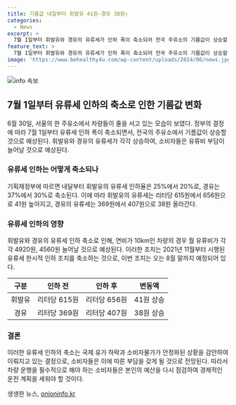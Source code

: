 ```yaml
---
title: 기름값 내일부터 휘발유 41원·경유 38원↑
categories:
  - News
excerpt: >
  7월 1일부터 휘발유와 경유의 유류세가 인하 폭이 축소되어 전국 주유소의 기름값이 상승할 전망이다. 휘발유와 경유의 유류세는 각각 리터당 41원과 38원씩 오를 예정이며, 이에 따라 연간 유류비는 상당한 금액이 늘어날 것으로 예상된다. 기획재정부는 2021년 11월부터 시행한 유류세 인하 조치의 일몰 기한을 연장해왔으나, 국제 유가 하락과 물가 안정화를 고려해 이번에는 인하 폭을 축소하기로 결정했다.
feature_text: >
  7월 1일부터 휘발유와 경유의 유류세가 인하 폭이 축소되어 전국 주유소의 기름값이 상승할 전망이다. 휘발유와 경유의 유류세는 각각 리터당 41원과 38원씩 오를 예정이며, 이에 따라 연간 유류비는 상당한 금액이 늘어날 것으로 예상된다. 기획재정부는 2021년 11월부터 시행한 유류세 인하 조치의 일몰 기한을 연장해왔으나, 국제 유가 하락과 물가 안정화를 고려해 이번에는 인하 폭을 축소하기로 결정했다.
image: 'https://www.behealthy4u.com/wp-content/uploads/2024/06/news.jpg'
---
```


<p><img src="https://www.behealthy4u.com/wp-content/uploads/2024/06/news.jpg" alt="info 속보" /></p>

<h2 data-ke-size="size26">7월 1일부터 유류세 인하의 축소로 인한 기름값 변화</h2>

<p data-ke-size="size16">6월 30일, 서울의 한 주유소에서 차량들이 줄을 서고 있는 모습이 보였다. 정부의 결정에 따라 7월 1일부터 유류세 인하 폭이 축소되면서, 전국의 주유소에서 기름값이 상승할 것으로 예상된다. 휘발유와 경유의 유류세가 각각 상승하여, 소비자들은 유류비 부담이 늘어날 것으로 예상된다.</p>

<h3>유류세 인하는 어떻게 축소되나</h3>

<p data-ke-size="size16">기획재정부에 따르면 내달부터 휘발유의 유류세 인하율은 25%에서 20%로, 경유는 37%에서 30%로 축소된다. 이에 따라 휘발유의 유류세는 리터당 615원에서 656원으로 41원 높아지고, 경유의 유류세는 369원에서 407원으로 38원 올라간다.</p>

<h3>유류세 인하의 영향</h3>

<p data-ke-size="size16">휘발유와 경유의 유류세 인하 축소로 인해, 연비가 10km인 차량의 경우 월 유류비가 각각 4920원, 4560원 늘어날 것으로 예상된다. 이러한 조치는 2021년 11월부터 시행된 유류세 한시적 인하 조치를 축소하는 것으로, 이번 조치는 오는 8월 말까지 예정되어 있다.</p>

<table>
  <thead>
    <tr>
      <th style="text-align: center;"><b>구분</b></th>
      <th style="text-align: center;"><b>인하 전</b></th>
      <th style="text-align: center;"><b>인하 후</b></th>
      <th style="text-align: center;"><b>변동액</b></th>
    </tr>
  </thead>
  <tbody>
    <tr>
      <td style="text-align: center;">휘발유</td>
      <td style="text-align: center;">리터당 615원</td>
      <td style="text-align: center;">리터당 656원</td>
      <td style="text-align: center;">41원 상승</td>
    </tr>
    <tr>
      <td style="text-align: center;">경유</td>
      <td style="text-align: center;">리터당 369원</td>
      <td style="text-align: center;">리터당 407원</td>
      <td style="text-align: center;">38원 상승</td>
    </tr>
  </tbody>
</table>

<h3>결론</h3>

<p data-ke-size="size16">이러한 유류세 인하의 축소는 국제 유가 하락과 소비자물가가 안정화된 상황을 감안하여 이뤄지고 있는 결정으로, 소비자들은 이에 따른 부담을 갖게 될 것으로 전망된다. 따라서 차량 운행을 필수적으로 해야 하는 소비자들은 본인의 예산을 다시 점검하여 경제적인 운전 계획을 세워야 할 것이다.</p>
생생한 뉴스, <a href="https://onioninfo.kr" rel="dofollow">onioninfo.kr</a>



